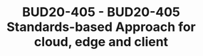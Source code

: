 ---
categories:
- bud20
description: This sessions presents the latest status of the Arm ServerReady program
  and how the standards-based approach is extended to edge and client space
image:
  featured: 'true'
  path: https://static.linaro.org/connect/bud20/images/BUD20-405.png
session_id: BUD20-405
session_speakers:
- speaker_bio: Dong Wei is a Standards Architect and Fellow. He leads the Arm ServerReady
    program and its SBSA, SBBR, SBMR and SBSG specs. He is a Board Member on the PCI
    SIG and CXL Consortium. He is the Chief Executive of the UEFI Forum.
  speaker_company: Arm
  speaker_image: http://avatars.sched.co/b/c2/7250016/avatar.jpg.320x320px.jpg?d6a
  speaker_name: Dong Wei
  speaker_position: Fellow
  speaker_role: attendee, speaker
- speaker_bio: Prasanth Pulla is a Principal Engineer in the Architecture and Technology
    group. He is the technical lead for the many System Architecture compliance projects.
  speaker_company: Arm
  speaker_image: http://avatars.sched.co/1/2a/7462571/avatar.jpg.320x320px.jpg?2a8
  speaker_name: Prasanth Pulla
  speaker_position: Principal Engineer, Architecture and Technology Group, Arm
  speaker_role: attendee, speaker
session_track: Boot Architecture
tag: session
tags: Boot Architecture
title: BUD20-405 - BUD20-405 Standards-based Approach for cloud, edge and client
---